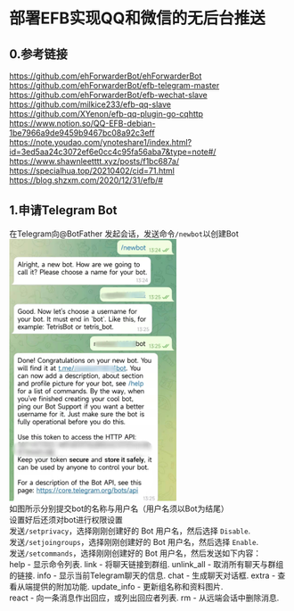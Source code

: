 # 部署EFB实现QQ和微信的无后台推送

## 0.参考链接
https://github.com/ehForwarderBot/ehForwarderBot  
https://github.com/ehForwarderBot/efb-telegram-master  
https://github.com/ehForwarderBot/efb-wechat-slave  
https://github.com/milkice233/efb-qq-slave  
https://github.com/XYenon/efb-qq-plugin-go-cqhttp  
https://www.notion.so/QQ-EFB-debian-1be7966a9de9459b9467bc08a92c3eff  
https://note.youdao.com/ynoteshare1/index.html?id=3ed5aa24c3072ef6e0cc4c95fa56aba7&type=note#/  
https://www.shawnleetttt.xyz/posts/f1bc687a/  
https://specialhua.top/20210402/cid=71.html  
https://blog.shzxm.com/2020/12/31/efb/#  

## 1.申请Telegram Bot
在Telegram向@BotFather 发起会话，发送命令`/newbot`以创建Bot  
<img src="https://github.com/IPulsarS/EFB/blob/main/Picture/1.jpg" width="300px">  
如图所示分别提交bot的名称与用户名（用户名须以Bot为结尾）  
设置好后还须对bot进行权限设置  
发送`/setprivacy`，选择刚刚创建好的 Bot 用户名，然后选择 `Disable`.  
发送`/setjoingroups`，选择刚刚创建好的 Bot 用户名，然后选择 `Enable`.  
发送`/setcommands`，选择刚刚创建好的 Bot 用户名，然后发送如下内容：  
    help - 显示命令列表.
        link - 将聊天链接到群组.
        unlink_all - 取消所有聊天与群组的链接. 
        info - 显示当前Telegram聊天的信息. 
        chat - 生成聊天对话框.
        extra - 查看从端提供的附加功能. 
        update_info - 更新组名称和资料图片.  
        react - 向一条消息作出回应，或列出回应者列表.
        rm - 从远端会话中删除消息.
    
